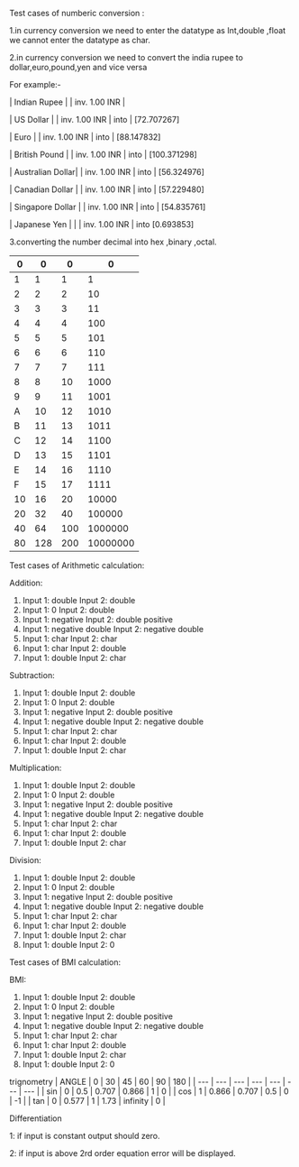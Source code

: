 
Test cases of numberic conversion :

1.in currency conversion we need to enter the datatype as Int,double ,float we cannot enter the datatype as char.

2.in currency conversion we need to convert the india rupee to dollar,euro,pound,yen and vice versa

For example:-

| Indian Rupee |               | inv. 1.00 INR |

| US Dollar |       | inv. 1.00 INR |    into        | [72.707267]

| Euro |            | inv. 1.00 INR |    into        | [88.147832]

| British Pound |   | inv. 1.00 INR |    into        | [100.371298]

| Australian Dollar| | inv. 1.00 INR |    into       | [56.324976]

| Canadian Dollar | | inv. 1.00 INR |    into       | [57.229480]

| Singapore Dollar | | inv. 1.00 INR |    into       | [54.835761]

| Japanese Yen | |  | inv. 1.00 INR |    into       [0.693853]

3.converting the number decimal into hex ,binary ,octal.

| 0 | 0 | 0 | 0 |
| --- | --- | --- | --- |
| 1 | 1 | 1 | 1 |
| 2 | 2 | 2 | 10 |
| 3 | 3 | 3 | 11 |
| 4 | 4 | 4 | 100 |
| 5 | 5 | 5 | 101 |
| 6 | 6 | 6 | 110 |
| 7 | 7 | 7 | 111 |
| 8 | 8 | 10 | 1000 |
| 9 | 9 | 11 | 1001 |
| A | 10 | 12 | 1010 |
| B | 11 | 13 | 1011 |
| C | 12 | 14 | 1100 |
| D | 13 | 15 | 1101 |
| E | 14 | 16 | 1110 |
| F | 15 | 17 | 1111 |
| 10 | 16 | 20 | 10000 |
| 20 | 32 | 40 | 100000 |
| 40 | 64 | 100 | 1000000 |
| 80 | 128 | 200 | 10000000 |




Test cases of Arithmetic calculation:

Addition:

1. Input 1: double Input 2: double
2. Input 1: 0 Input 2: double
3. Input 1: negative Input 2: double positive
4. Input 1: negative double Input 2: negative double
5. Input 1: char Input 2: char
6. Input 1: char Input 2: double
7. Input 1: double Input 2: char

Subtraction:

1. Input 1: double Input 2: double
2. Input 1: 0 Input 2: double
3. Input 1: negative Input 2: double positive
4. Input 1: negative double Input 2: negative double
5. Input 1: char Input 2: char
6. Input 1: char Input 2: double
7. Input 1: double Input 2: char

Multiplication:

1. Input 1: double Input 2: double
2. Input 1: 0 Input 2: double
3. Input 1: negative Input 2: double positive
4. Input 1: negative double Input 2: negative double
5. Input 1: char Input 2: char
6. Input 1: char Input 2: double
7. Input 1: double Input 2: char

Division:

1. Input 1: double Input 2: double
2. Input 1: 0 Input 2: double
3. Input 1: negative Input 2: double positive
4. Input 1: negative double Input 2: negative double
5. Input 1: char Input 2: char
6. Input 1: char Input 2: double
7. Input 1: double Input 2: char
8. Input 1: double Input 2: 0

Test cases of BMI calculation:

BMI:

1. Input 1: double Input 2: double
2. Input 1: 0 Input 2: double
3. Input 1: negative Input 2: double positive
4. Input 1: negative double Input 2: negative double
5. Input 1: char Input 2: char
6. Input 1: char Input 2: double
7. Input 1: double Input 2: char
8. Input 1: double Input 2: 0




trignometry
| ANGLE | 0 | 30 | 45 | 60 | 90 | 180 |
| --- | --- | --- | --- | --- | --- | --- |
| sin | 0 | 0.5 | 0.707 | 0.866 | 1 | 0 |
| cos | 1 | 0.866 | 0.707 | 0.5 | 0 | -1 |
| tan | 0 | 0.577 | 1 | 1.73 | infinity | 0 |

Differentiation

1: if input is constant output should zero.

2: if input is above 2rd order equation error will be displayed.
